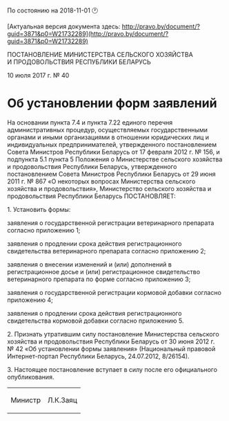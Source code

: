 По состоянию на 2018-11-01 &#x1F550;

[Актуальная версия документа здесь: http://pravo.by/document/?guid=3871&p0=W21732289](http://pravo.by/document/?guid=3871&p0=W21732289)

<p>ПОСТАНОВЛЕНИЕ МИНИСТЕРСТВА СЕЛЬСКОГО ХОЗЯЙСТВА И ПРОДОВОЛЬСТВИЯ РЕСПУБЛИКИ БЕЛАРУСЬ</p>
<p>10 июля 2017 г. № 40</p>
<h1>Об установлении форм заявлений</h1>
<p>На основании пункта 7.4 и пункта 7.22 единого перечня административных процедур, осуществляемых государственными органами и иными организациями в отношении юридических лиц и индивидуальных предпринимателей, утвержденного постановлением Совета Министров Республики Беларусь от 17 февраля 2012 г. № 156, и подпункта 5.1 пункта 5 Положения о Министерстве сельского хозяйства и продовольствия Республики Беларусь, утвержденного постановлением Совета Министров Республики Беларусь от 29 июня 2011 г. № 867 «О некоторых вопросах Министерства сельского хозяйства и продовольствия», Министерство сельского хозяйства и продовольствия Республики Беларусь ПОСТАНОВЛЯЕТ:</p>
<p>1. Установить формы:</p>
<p>заявления о государственной регистрации ветеринарного препарата согласно приложению 1;</p>
<p>заявления о продлении срока действия регистрационного свидетельства ветеринарного препарата согласно приложению 2;</p>
<p>заявления о внесении изменений и (или) дополнений в регистрационное досье и (или) регистрационное свидетельство ветеринарного препарата по форме согласно приложению 3;</p>
<p>заявления о государственной регистрации кормовой добавки согласно приложению 4;</p>
<p>заявления о продлении срока действия регистрационного свидетельства кормовой добавки согласно приложению 5.</p>
<p>2. Признать утратившим силу постановление Министерства сельского хозяйства и продовольствия Республики Беларусь от 30 июня 2012 г. № 42 «Об установлении формы заявления» (Национальный правовой Интернет-портал Республики Беларусь, 24.07.2012, 8/26154).</p>
<p>3. Настоящее постановление вступает в силу после его официального опубликования.</p>
<p></p>
<table><tr>
<td><p>Министр</p></td>
<td><p>Л.К.Заяц</p></td>
</tr></table>
<p></p>
<p></p>